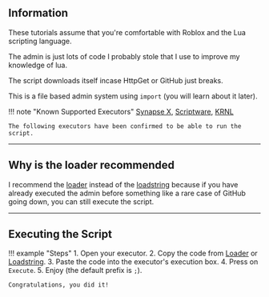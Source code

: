 ## Information

These tutorials assume that you're comfortable with Roblox and the Lua scripting language.

The admin is just lots of code I probably stole that I use to improve my knowledge of lua.

The script downloads itself incase HttpGet or GitHub just breaks.

This is a file based admin system using `import` (you will learn about it later).

!!! note "Known Supported Executors"
	[Synapse X](https://x.synapse.to), [Scriptware](https://script-ware.com), [KRNL](https://krnl.place)

	The following executors have been confirmed to be able to run the script.

-----

## Why is the loader recommended

I recommend the [loader](https://raw.githubusercontent.com/daximul/dav2/main/loadstring/loader.lua) instead of the [loadstring](https://raw.githubusercontent.com/daximul/dav2/main/loadstring/script.lua) because if you have already executed the admin before something like a rare case of GitHub going down, you can still execute the script.

-----

## Executing the Script

!!! example "Steps"
	1. Open your executor.
	2. Copy the code from [Loader](https://raw.githubusercontent.com/daximul/dav2/main/loadstring/loader.lua) or [Loadstring](https://raw.githubusercontent.com/daximul/dav2/main/loadstring/script.lua).
	3. Paste the code into the executor's execution box.
	4. Press on `Execute`.
	5. Enjoy (the default prefix is `;`).

	Congratulations, you did it!
